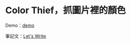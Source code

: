 # Color Thief，抓圖片裡的顏色

Demo：[demo](https://letswritetw.github.io/letswrite-color-thief/)

筆記文：[Let's Write](https://www.letswrite.tw/color-thief/)

